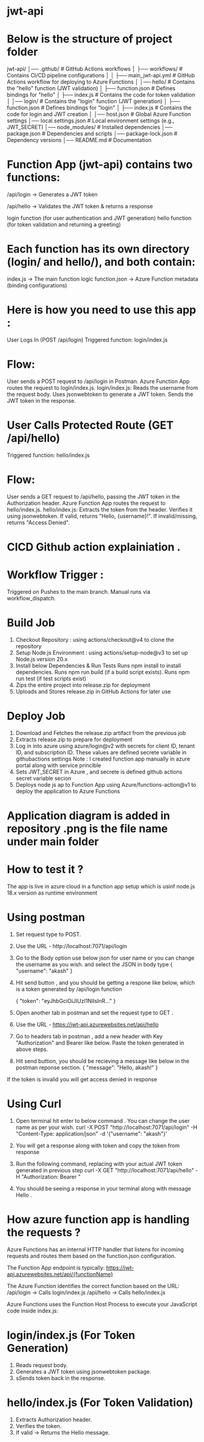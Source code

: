 # jwt-api

# Below is the structure of project folder 

jwt-api/
│── .github/              # GitHub Actions workflows
│   ├── workflows/        # Contains CI/CD pipeline configurations
│   │   ├── main_jwt-api.yml    # GitHub Actions workflow for deploying to Azure Functions
│
│── hello/                # Contains the "hello" function (JWT validation)
│   ├── function.json     # Defines bindings for "hello"
│   ├── index.js          # Contains the code for token validation
│
│── login/                # Contains the "login" function (JWT generation)
│   ├── function.json     # Defines bindings for "login"
│   ├── index.js          # Contains the code for login and JWT creation
│
│── host.json             # Global Azure Function settings
│── local.settings.json   # Local environment settings (e.g., JWT_SECRET)
│── node_modules/         # Installed dependencies
│── package.json          # Dependencies and scripts
│── package-lock.json     # Dependency versions
│── README.md             # Documentation

# Function App (jwt-api) contains two functions:

/api/login → Generates a JWT token

/api/hello → Validates the JWT token & returns a response

login function (for user authentication and JWT generation)
hello function (for token validation and returning a greeting)

# Each function has its own directory (login/ and hello/), and both contain:

index.js → The main function logic
function.json → Azure Function metadata (binding configurations)

# Here is how you need to use this app : 
User Logs In (POST /api/login)
Triggered function: login/index.js

# Flow:
User sends a POST request to /api/login in Postman.
Azure Function App routes the request to login/index.js.
login/index.js:
Reads the username from the request body.
Uses jsonwebtoken to generate a JWT token.
Sends the JWT token in the response.


# User Calls Protected Route (GET /api/hello)
Triggered function: hello/index.js

# Flow:
User sends a GET request to /api/hello, passing the JWT token in the Authorization header.
Azure Function App routes the request to hello/index.js.
hello/index.js:
Extracts the token from the header.
Verifies it using jsonwebtoken.
If valid, returns "Hello, {username}!".
If invalid/missing, returns "Access Denied".


# CICD Github action explainiation .

# Workflow Trigger : 
Triggered on Pushes to the main branch. Manual runs via workflow_dispatch.

# Build Job

1. Checkout Repository : using  actions/checkout@v4 to clone the repository
2. Setup Node.js Environment : using actions/setup-node@v3 to set up Node.js version 20.x
3. Install below Dependencies & Run Tests
    Runs npm install to install dependencies.
    Runs npm run build (if a build script exists).
    Runs npm run test (if test scripts exist)
4. Zips the entire project into release.zip for deployment
5. Uploads and Stores release.zip in GitHub Actions for later use

# Deploy Job

1. Download and Fetches the release.zip artifact from the previous job
2. Extracts release.zip to prepare for deployment
3. Log in into azure using azure/login@v2 with secrets for client ID, tenant ID, and subscription ID. These values are defined secrete variable in githubactions settings
    Note : I created function app manually in azure portal along with service princible
4. Sets JWT_SECRET in Azure , and secrete is defined github actions secret variable secion
5. Deploys node js ap to  Function App using  Azure/functions-action@v1 to deploy the application to Azure Functions

# Application diagram is added in repository .png is the file name under main folder


# How to test it ?

The app is live in azure cloud in a function app setup which is usinf node.js 18.x version as runtime environment

# Using postman

1. Set request type to POST.
2. Use the URL - http://localhost:7071/api/login
3. Go to the Body option use below json for user name or you can change the username as you wish. and select the JSON in body type
    {
    "username": "akash"
    }
4. Hit send button , and you should be getting a respone like below, which is a token generated  by /api/login function

    {
    "token": "eyJhbGciOiJIUzI1NiIsInR..."
    }

5. Open another tab in postman and set the request type to GET .
6. Use the URL - https://jwt-api.azurewebsites.net/api/hello
7. Go to headers tab in postman , add a new header with Key "Authorization" and Bearer <followed  by token> like below. Paste the token generated in above steps.
8. Hit send buttion,  you should be recieving a message like below in the postman reponse section.
    {
    "message": "Hello, akash!"
    }

If the token is invalid you will get access denied in response 

# Using Curl

1. Open terminal hit enter to below command . You can change the user name as per your wish.
    curl -X POST "http://localhost:7071/api/login" -H "Content-Type: application/json" -d '{"username": "akash"}'
2. You will get a response along with token and copy the token from response

3. Run the following command, replacing <TOKEN> with your actual JWT token generated in previous step
    curl -X GET "http://localhost:7071/api/hello" -H "Authorization: Bearer <TOKEN>"
4. You should be seeing a response in your terminal along with message Hello <followed by username>.


# How azure function app is handling the requests ?

Azure Functions has an internal HTTP handler that listens for incoming requests and routes them based on the function.json configuration.

The Function App endpoint is typically: https://jwt-api.azurewebsites.net/api/{functionName}

The Azure Function identifies the correct function based on the URL:
/api/login → Calls login/index.js
/api/hello → Calls hello/index.js


Azure Functions uses the Function Host Process to execute your JavaScript code inside index.js:

# login/index.js (For Token Generation)

1. Reads request body.
2. Generates a JWT token using jsonwebtoken package.
3. sSends token back in the response.

# hello/index.js (For Token Validation)

1. Extracts Authorization header.
2. Verifies the token.
3. If valid → Returns the Hello message.





